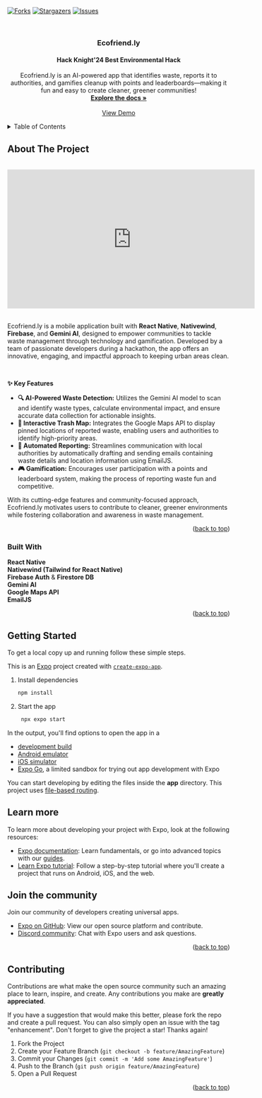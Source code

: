 <!-- Credits to: https://github.com/othneildrew/Best-README-Template/pull/73 -->
<a id="readme-top"></a>



<!-- PROJECT SHIELDS -->
[![Forks][forks-shield]][forks-url]
[![Stargazers][stars-shield]][stars-url]
[![Issues][issues-shield]][issues-url]



<!-- PROJECT INFO -->
<br />
<div align="center">
  
  <h3 align="center">Ecofriend.ly</h3>
  <h4 align="center">Hack Knight'24 Best Environmental Hack</h4>

  <p align="center">
    Ecofriend.ly is an AI-powered app that identifies waste, reports it to authorities, and gamifies cleanup with points and leaderboards—making it fun and easy to create cleaner, greener communities!
    <br />
    <a href="https://github.com/mislam77/Hack-Knight-2024-Hackathon"><strong>Explore the docs »</strong></a>
    <br />
    <br />
    <a href="https://github.com/mislam77/Hack-Knight-2024-Hackathon">View Demo</a>
  </p>
</div>



<!-- TABLE OF CONTENTS -->
<details>
  <summary>Table of Contents</summary>
  <ol>
    <li>
      <a href="#about-the-project">About The Project</a>
      <ul>
        <li><a href="#built-with">Built With</a></li>
      </ul>
    </li>
    <li>
      <a href="#getting-started">Getting Started</a>
      <ul>
        <li><a href="#installation">Installation</a></li>
      </ul>
    </li>
    <li><a href="#contributing">Contributing</a></li>
  </ol>
</details>



<!-- ABOUT THE PROJECT -->
## About The Project
<br />
<div align="center">
  <iframe width="560" height="315" src="https://www.youtube.com/embed/51Pz8MDM5bM?si=qdegSHdvPnZf5u7m" title="YouTube video player" frameborder="0" allow="accelerometer; autoplay; clipboard-write; encrypted-media; gyroscope; picture-in-picture; web-share" referrerpolicy="strict-origin-when-cross-origin" allowfullscreen></iframe>
</div>
<br />
<p>Ecofriend.ly is a mobile application built with <strong>React Native</strong>, <strong>Nativewind</strong>, <strong>Firebase</strong>, and <strong>Gemini AI</strong>, designed to empower communities to tackle waste management through technology and gamification. Developed by a team of passionate developers during a hackathon, the app offers an innovative, engaging, and impactful approach to keeping urban areas clean.</p><br />

<strong>✨ Key Features</strong><br />
<ul>
    <li><strong>🔍 AI-Powered Waste Detection:</strong> Utilizes the Gemini AI model to scan and identify waste types, calculate environmental impact, and ensure accurate data collection for actionable insights.</li>
    <li><strong>📍 Interactive Trash Map:</strong> Integrates the Google Maps API to display pinned locations of reported waste, enabling users and authorities to identify high-priority areas.</li>
    <li><strong>📧 Automated Reporting:</strong> Streamlines communication with local authorities by automatically drafting and sending emails containing waste details and location information using EmailJS.</li>
    <li><strong>🎮 Gamification:</strong> Encourages user participation with a points and leaderboard system, making the process of reporting waste fun and competitive.</li>
</ul>

<p>With its cutting-edge features and community-focused approach, Ecofriend.ly motivates users to contribute to cleaner, greener environments while fostering collaboration and awareness in waste management.</p>

<p align="right">(<a href="#readme-top">back to top</a>)</p>



### Built With

**React Native** <br />
**Nativewind (Tailwind for React Native)** <br />
**Firebase Auth** & **Firestore DB** <br />
**Gemini AI** <br />
**Google Maps API** <br />
**EmailJS** <br />

<p align="right">(<a href="#readme-top">back to top</a>)</p>



<!-- GETTING STARTED -->
## Getting Started

To get a local copy up and running follow these simple steps.

This is an [Expo](https://expo.dev) project created with [`create-expo-app`](https://www.npmjs.com/package/create-expo-app).

1. Install dependencies

   ```bash
   npm install
   ```

2. Start the app

   ```bash
    npx expo start
   ```

In the output, you'll find options to open the app in a

- [development build](https://docs.expo.dev/develop/development-builds/introduction/)
- [Android emulator](https://docs.expo.dev/workflow/android-studio-emulator/)
- [iOS simulator](https://docs.expo.dev/workflow/ios-simulator/)
- [Expo Go](https://expo.dev/go), a limited sandbox for trying out app development with Expo

You can start developing by editing the files inside the **app** directory. This project uses [file-based routing](https://docs.expo.dev/router/introduction).

## Learn more

To learn more about developing your project with Expo, look at the following resources:

- [Expo documentation](https://docs.expo.dev/): Learn fundamentals, or go into advanced topics with our [guides](https://docs.expo.dev/guides).
- [Learn Expo tutorial](https://docs.expo.dev/tutorial/introduction/): Follow a step-by-step tutorial where you'll create a project that runs on Android, iOS, and the web.

## Join the community

Join our community of developers creating universal apps.

- [Expo on GitHub](https://github.com/expo/expo): View our open source platform and contribute.
- [Discord community](https://chat.expo.dev): Chat with Expo users and ask questions.

   
<p align="right">(<a href="#readme-top">back to top</a>)</p>



<!-- CONTRIBUTING -->
## Contributing

Contributions are what make the open source community such an amazing place to learn, inspire, and create. Any contributions you make are **greatly appreciated**.

If you have a suggestion that would make this better, please fork the repo and create a pull request. You can also simply open an issue with the tag "enhancement".
Don't forget to give the project a star! Thanks again!

1. Fork the Project
2. Create your Feature Branch (`git checkout -b feature/AmazingFeature`)
3. Commit your Changes (`git commit -m 'Add some AmazingFeature'`)
4. Push to the Branch (`git push origin feature/AmazingFeature`)
5. Open a Pull Request

<p align="right">(<a href="#readme-top">back to top</a>)</p>



<!-- MARKDOWN LINKS & IMAGES -->
<!-- https://www.markdownguide.org/basic-syntax/#reference-style-links -->
[contributors-shield]: https://img.shields.io/github/contributors/mislam77/Hack-Knight-2024-Hackathon.svg?style=for-the-badge
[contributors-url]: https://github.com/mislam77/Hack-Knight-2024-Hackathon/graphs/contributors
[forks-shield]: https://img.shields.io/github/forks/mislam77/Hack-Knight-2024-Hackathon.svg?style=for-the-badge
[forks-url]: https://github.com/mislam77/Hack-Knight-2024-Hackathon/network/members
[stars-shield]: https://img.shields.io/github/stars/mislam77/Hack-Knight-2024-Hackathon.svg?style=for-the-badge
[stars-url]: https://github.com/mislam77/Hack-Knight-2024-Hackathon/stargazers
[issues-shield]: https://img.shields.io/github/issues/mislam77/Hack-Knight-2024-Hackathon.svg?style=for-the-badge
[issues-url]: https://github.com/mislam77/Hack-Knight-2024-Hackathon/issues
